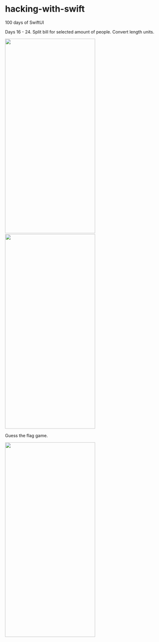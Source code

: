 # hacking-with-swift
100 days of SwiftUI

Days 16 - 24. Split bill for selected amount of people. Convert length units.
<p>
<img src="https://user-images.githubusercontent.com/14318712/131993827-1e73a709-a01c-4004-bb9f-4463207fc215.gif" width="296" height="640"/> &ensp; &ensp;                   <img src="https://user-images.githubusercontent.com/14318712/131993835-c131ab40-21de-4d95-b74d-c3af24431036.gif" width="296" height="640"/>
<p>
Guess the flag game.
 <p>
<img src="https://user-images.githubusercontent.com/14318712/132140788-89886564-f421-4425-a69b-d5764704a1e2.gif" width="296" height="640"/>

